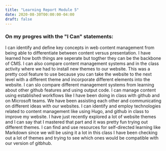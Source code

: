 ```yaml
---
title: "Learning Report Module 5"
date: 2020-08-30T00:00:00-04:00
draft: false
---
```

### On my progres with the "I Can" statements:
I can identify and define key concepts in web content management from being able to differentiate between content versus presentation. I have learned how both things are seperate but togther they can be the backbone of CMS. I can also compare content management systems and in the class activity where we had to install new themes to our website. This was a pretty cool feature to use because you can take the website to the next level with a different theme and incorporate different elements into the website. I can slo compare different management systems from learning about other github features and using output code. I can manage content using established workflows like I have been doing in class with github and on Microsoft teams. We have been assisting each other and communicating on different ideas with our websites. I can identify and employ technologies related to content management like using Hugo, and github in class to improve my website. I have just recently explored a lot of website themes and I can say that I mastered that part and it was pretty fun trying out different themes. I can find and use resources for self-directed learning like Markdown since we will be using it a lot in this class I have been checking out a lot of themes and trying to see which ones would be compatible with our version of gitbhub.

